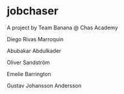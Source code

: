 # jobchaser
 
A project by Team Banana @ Chas Academy

Diego Rivas Marroquin

Abubakar Abdulkader

Oliver Sandström

Emelie Barrington

Gustav Johansson Andersson

